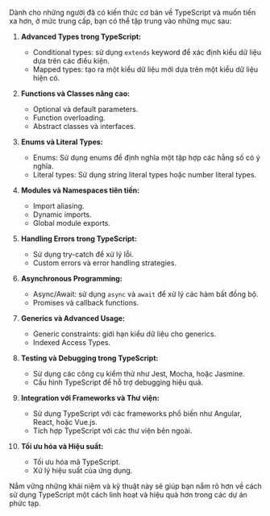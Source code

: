 Dành cho những người đã có kiến thức cơ bản về TypeScript và muốn tiến xa hơn, ở mức trung cấp, bạn có thể tập trung vào những mục sau:

1. **Advanced Types trong TypeScript:**

   - Conditional types: sử dụng `extends` keyword để xác định kiểu dữ liệu dựa trên các điều kiện.
   - Mapped types: tạo ra một kiểu dữ liệu mới dựa trên một kiểu dữ liệu hiện có.

2. **Functions và Classes nâng cao:**

   - Optional và default parameters.
   - Function overloading.
   - Abstract classes và interfaces.

3. **Enums và Literal Types:**

   - Enums: Sử dụng enums để định nghĩa một tập hợp các hằng số có ý nghĩa.
   - Literal types: Sử dụng string literal types hoặc number literal types.

4. **Modules và Namespaces tiên tiến:**

   - Import aliasing.
   - Dynamic imports.
   - Global module exports.

5. **Handling Errors trong TypeScript:**

   - Sử dụng try-catch để xử lý lỗi.
   - Custom errors và error handling strategies.

6. **Asynchronous Programming:**

   - Async/Await: sử dụng `async` và `await` để xử lý các hàm bất đồng bộ.
   - Promises và callback functions.

7. **Generics và Advanced Usage:**

   - Generic constraints: giới hạn kiểu dữ liệu cho generics.
   - Indexed Access Types.

8. **Testing và Debugging trong TypeScript:**

   - Sử dụng các công cụ kiểm thử như Jest, Mocha, hoặc Jasmine.
   - Cấu hình TypeScript để hỗ trợ debugging hiệu quả.

9. **Integration với Frameworks và Thư viện:**

   - Sử dụng TypeScript với các frameworks phổ biến như Angular, React, hoặc Vue.js.
   - Tích hợp TypeScript với các thư viện bên ngoài.

10. **Tối ưu hóa và Hiệu suất:**
    - Tối ưu hóa mã TypeScript.
    - Xử lý hiệu suất của ứng dụng.

Nắm vững những khái niệm và kỹ thuật này sẽ giúp bạn nắm rõ hơn về cách sử dụng TypeScript một cách linh hoạt và hiệu quả hơn trong các dự án phức tạp.
